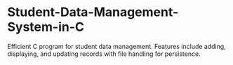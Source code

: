 # Student-Data-Management-System-in-C
Efficient C program for student data management. Features include adding, displaying, and updating records with file handling for persistence.
